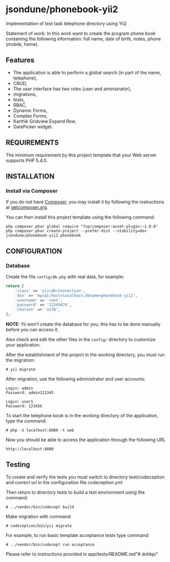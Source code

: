jsondune/phonebook-yii2
============================

Implementation of test task telephone directory using Yii2

Statement of work: In this work want to create the program phone book containing the following information: full name, date of birth, notes, phone (mobile, home).

Features
--------

- The application is able to perform a global search (in part of the name, telephone),
- CRUD,
- The user interface has two roles (user and aministrator),
- migrations,
- tests,
- RBAC,
- Dynamic Forms,
- Complex Forms,
- Karthik Gridview Expand Row,
- DatePicker widget.

REQUIREMENTS
------------

The minimum requirement by this project template that your Web server supports PHP 5.4.0.


INSTALLATION
------------

### Install via Composer

If you do not have [Composer](http://getcomposer.org/), you may install it by following the instructions
at [getcomposer.org](http://getcomposer.org/doc/00-intro.md#installation-nix).

You can then install this project template using the following command:

~~~
php composer.phar global require "fxp/composer-asset-plugin:~1.0.0"
php composer.phar create-project --prefer-dist --stability=dev jsondune/phonebook-yii2 phonebook
~~~


CONFIGURATION
-------------

### Database

Create the file `config/db.php` with real data, for example:

```php
return [
    'class' => 'yii\db\Connection',
    'dsn' => 'mysql:host=localhost;dbname=phonebook-yii2',
    'username' => 'root',
    'password' => '12345678',
    'charset' => 'utf8',
];
```

**NOTE:** Yii won't create the database for you, this has to be done manually before you can access it.

Also check and edit the other files in the `config/` directory to customize your application.

After the establishment of the project in the working directory, you must run the migration:
~~~
# yii migrate
~~~

After migration, use the following administrator and user accounts:

~~~
Login: admin 
Password: admin121345
~~~

~~~
Login: user1 
Password: 123456
~~~

To start the telephone book is in the working directory of the application, type the command:
```
# php -S localhost:8080 -t web
```

Now you should be able to access the application through the following URL

~~~
http://localhost:8080
~~~

Testing
-------

To create and verify the tests you must switch to directory test/codeception and correct url in the configuration file codeception.yml

Then return to directory tests to build a test environment using the command:

```
# ../vendor/bin/codecept build
```

Make migration with command:

```
# codeception/bin/yii migrate
```

For example, to run basic template acceptance tests type command: 

```
# ../vendor/bin/codecept run acceptance
```

Please refer to instructions provided in app/tests/README.md"# dohkpi" 
